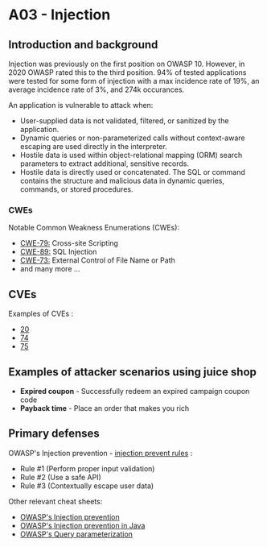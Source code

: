 # A03 - Injection

## Introduction and background

Injection was previously on the first position on OWASP 10. However, in 2020
OWASP rated this to the third position. 94% of tested applications were tested
for some form of injection with a max incidence rate of 19%, an average
incidence rate of 3%, and 274k occurances.

An application is vulnerable to attack when:

- User-supplied data is not validated, filtered, or sanitized by the application.
- Dynamic queries or non-parameterized calls without context-aware
escaping are used directly in the interpreter.
- Hostile data is used within object-relational mapping (ORM) search
parameters to extract additional, sensitive records.
- Hostile data is directly used or concatenated. The SQL or command contains
the structure and malicious data in dynamic queries, commands,
or stored procedures.

### CWEs

Notable Common Weakness Enumerations (CWEs):

- [CWE-79:](https://cwe.mitre.org/data/definitions/79.html)
Cross-site Scripting
- [CWE-89:](https://cwe.mitre.org/data/definitions/89.html)
SQL Injection
- [CWE-73:](https://cwe.mitre.org/data/definitions/73.html)
External Control of File Name or Path
- and many more ...

## CVEs

Examples of CVEs :

- [20](https://www.opencve.io/cve?cwe=CWE-20)
- [74](https://www.opencve.io/cve?cwe=CWE-74)
- [75](https://www.opencve.io/cve?cwe=CWE-75)

## Examples of attacker scenarios using juice shop

- **Expired coupon** - Successfully redeem an expired campaign coupon code
- **Payback time** - Place an order that makes you rich

## Primary defenses

OWASP's Injection prevention - [injection prevent rules](https://cheatsheetseries.owasp.org/cheatsheets/Injection_Prevention_Cheat_Sheet.html#injection-prevention-rules) :

- Rule #1 (Perform proper input validation)
- Rule #2 (Use a safe API)
- Rule #3 (Contextually escape user data)

Other relevant cheat sheets: 

- [OWASP's Injection prevention](https://cheatsheetseries.owasp.org/cheatsheets/Injection_Prevention_Cheat_Sheet.html)
- [OWASP's Injection prevention in Java](https://cheatsheetseries.owasp.org/cheatsheets/Injection_Prevention_Cheat_Sheet_in_Java.html)
- [OWASP's Query parameterization](https://cheatsheetseries.owasp.org/cheatsheets/Query_Parameterization_Cheat_Sheet.html)
